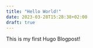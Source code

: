 ```yaml
---
title: "Hello World!"
date: 2023-03-28T15:28:38+02:00
draft: true
---
```

This is my first Hugo Blogpost!
